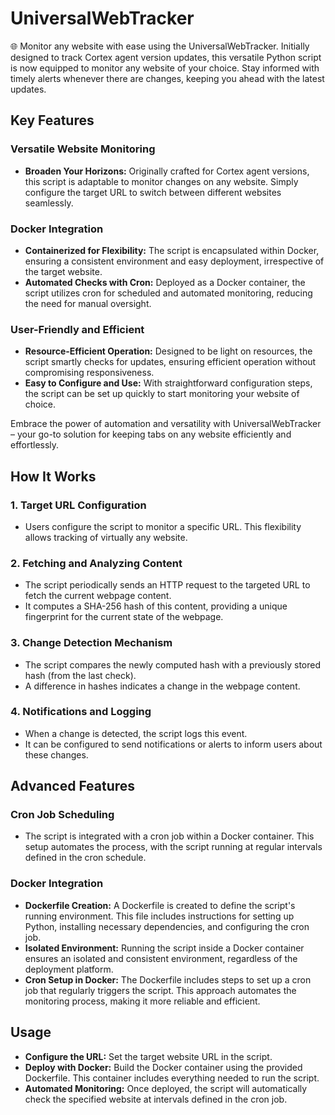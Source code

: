 # UniversalWebTracker
🌐 Monitor any website with ease using the UniversalWebTracker. Initially designed to track Cortex agent version updates, this versatile Python script is now equipped to monitor any website of your choice. Stay informed with timely alerts whenever there are changes, keeping you ahead with the latest updates.

## Key Features

### Versatile Website Monitoring
- **Broaden Your Horizons:** Originally crafted for Cortex agent versions, this script is adaptable to monitor changes on any website. Simply configure the target URL to switch between different websites seamlessly.

### Docker Integration
- **Containerized for Flexibility:** The script is encapsulated within Docker, ensuring a consistent environment and easy deployment, irrespective of the target website.
- **Automated Checks with Cron:** Deployed as a Docker container, the script utilizes cron for scheduled and automated monitoring, reducing the need for manual oversight.

### User-Friendly and Efficient
- **Resource-Efficient Operation:** Designed to be light on resources, the script smartly checks for updates, ensuring efficient operation without compromising responsiveness.
- **Easy to Configure and Use:** With straightforward configuration steps, the script can be set up quickly to start monitoring your website of choice.

Embrace the power of automation and versatility with UniversalWebTracker – your go-to solution for keeping tabs on any website efficiently and effortlessly.

## How It Works

### 1. **Target URL Configuration**
   - Users configure the script to monitor a specific URL. This flexibility allows tracking of virtually any website.

### 2. **Fetching and Analyzing Content**
   - The script periodically sends an HTTP request to the targeted URL to fetch the current webpage content.
   - It computes a SHA-256 hash of this content, providing a unique fingerprint for the current state of the webpage.

### 3. **Change Detection Mechanism**
   - The script compares the newly computed hash with a previously stored hash (from the last check).
   - A difference in hashes indicates a change in the webpage content.

### 4. **Notifications and Logging**
   - When a change is detected, the script logs this event.
   - It can be configured to send notifications or alerts to inform users about these changes.

## Advanced Features

### Cron Job Scheduling
- The script is integrated with a cron job within a Docker container. This setup automates the process, with the script running at regular intervals defined in the cron schedule.

### Docker Integration
- **Dockerfile Creation:** A Dockerfile is created to define the script's running environment. This file includes instructions for setting up Python, installing necessary dependencies, and configuring the cron job.
- **Isolated Environment:** Running the script inside a Docker container ensures an isolated and consistent environment, regardless of the deployment platform.
- **Cron Setup in Docker:** The Dockerfile includes steps to set up a cron job that regularly triggers the script. This approach automates the monitoring process, making it more reliable and efficient.

## Usage

- **Configure the URL:** Set the target website URL in the script.
- **Deploy with Docker:** Build the Docker container using the provided Dockerfile. This container includes everything needed to run the script.
- **Automated Monitoring:** Once deployed, the script will automatically check the specified website at intervals defined in the cron job.

